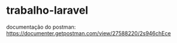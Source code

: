 # trabalho-laravel

documentação do postman: https://documenter.getpostman.com/view/27588220/2s946chEce

